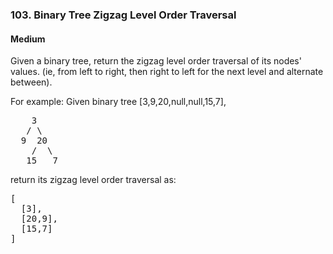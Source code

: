 ### 103. Binary Tree Zigzag Level Order Traversal
#### Medium

Given a binary tree, return the zigzag level order traversal of its nodes' values. (ie, from left to right, then right to left for the next level and alternate between).

For example:
Given binary tree [3,9,20,null,null,15,7],
<pre>    3
   / \
  9  20
    /  \
   15   7
</pre>

return its zigzag level order traversal as:
<pre>[
  [3],
  [20,9],
  [15,7]
]
</pre>

